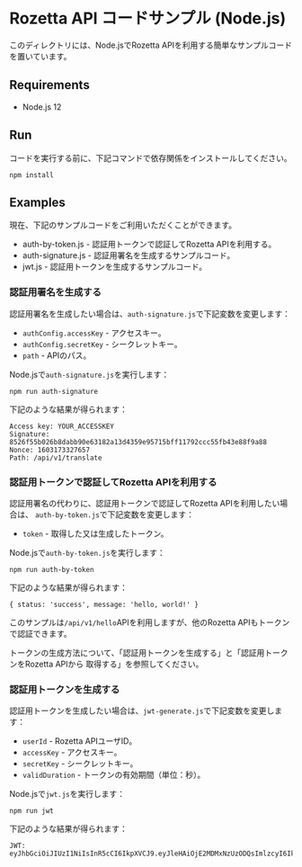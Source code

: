 # Rozetta API コードサンプル (Node.js)

このディレクトリには、Node.jsでRozetta APIを利用する簡単なサンプルコードを置いています。

## Requirements

* Node.js 12

## Run

コードを実行する前に、下記コマンドで依存関係をインストールしてください。

```
npm install
```

## Examples

現在、下記のサンプルコードをご利用いただくことができます。

* auth-by-token.js - 認証用トークンで認証してRozetta APIを利用する。
* auth-signature.js - 認証用署名を生成するサンプルコード。
* jwt.js - 認証用トークンを生成するサンプルコード。

### 認証用署名を生成する

認証用署名を生成したい場合は、`auth-signature.js`で下記変数を変更します：

* `authConfig.accessKey` - アクセスキー。
* `authConfig.secretKey` - シークレットキー。
* `path` - APIのパス。

Node.jsで`auth-signature.js`を実行します：

```
npm run auth-signature
```

下記のような結果が得られます：

```
Access key: YOUR_ACCESSKEY
Signature: 8526f55b026b8dabb90e63182a13d4359e95715bff11792ccc55fb43e88f9a88
Nonce: 1603173327657
Path: /api/v1/translate
```

### 認証用トークンで認証してRozetta APIを利用する

認証用署名の代わりに、認証用トークンで認証してRozetta APIを利用したい場合は、
`auth-by-token.js`で下記変数を変更します：

* `token` - 取得した又は生成したトークン。

Node.jsで`auth-by-token.js`を実行します：

```
npm run auth-by-token
```

下記のような結果が得られます：

```
{ status: 'success', message: 'hello, world!' }
```

このサンプルは`/api/v1/hello`APIを利用しますが、他のRozetta APIもトークンで認証できます。

トークンの生成方法について、「認証用トークンを生成する」と「認証用トークンをRozetta APIから
取得する」を参照してください。

### 認証用トークンを生成する

認証用トークンを生成したい場合は、`jwt-generate.js`で下記変数を変更します：

* `userId` - Rozetta APIユーザID。
* `accessKey` - アクセスキー。
* `secretKey` - シークレットキー。
* `validDuration` - トークンの有効期間（単位：秒）。

Node.jsで`jwt.js`を実行します：

```
npm run jwt
```

下記のような結果が得られます：

```
JWT: eyJhbGciOiJIUzI1NiIsInR5cCI6IkpXVCJ9.eyJleHAiOjE2MDMxNzUzODQsImlzcyI6Ik15VXNlcklEIiwiYWNjZXNzS2V5IjoibXktYWNjZXNzLWtleSIsImlhdCI6MTYwMzE3MzU4NH0.8TV7YC10OT8p4gAZ0zvowb3nyPcfznGivXpZfFseO0w
```
